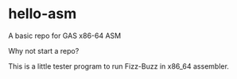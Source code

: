 # hello-asm
A basic repo for GAS x86-64 ASM

Why not start a repo?

This is a little tester program to run Fizz-Buzz in x86_64 assembler.
